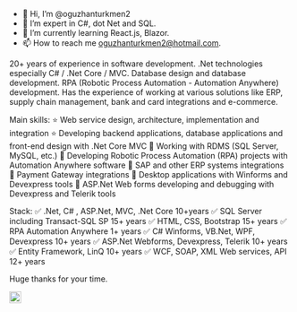 - 👋 Hi, I’m @oguzhanturkmen2
- 👀 I’m expert in C#, dot Net and SQL.
- 🌱 I’m currently learning React.js, Blazor.
- 📫 How to reach me oguzhanturkmen2@hotmail.com.

20+ years of experience in software development. .Net technologies especially C# / .Net Core / MVC. Database design and database development. RPA (Robotic Process Automation - Automation Anywhere) development. Has the experience of working at various solutions like ERP, supply chain management, bank and card integrations and e-commerce.

Main skills:
⭐ Web service design, architecture, implementation and integration
⭐ Developing backend applications, database applications and front-end design with .Net Core MVC
🌟 Working with RDMS (SQL Server, MySQL, etc.)
🌟 Developing Robotic Process Automation (RPA) projects with Automation Anywhere software
🌟 SAP and other ERP systems integrations
🌟 Payment Gateway integrations
🌟 Desktop applications with Winforms and Devexpress tools
🌟 ASP.Net Web forms developing and debugging with Devexpress and Telerik tools

Stack:
✅ .Net, C# , ASP.Net, MVC, .Net Core 10+years
✅ SQL Server including Transact-SQL SP 15+ years
✅ HTML, CSS, Bootstrap 15+ years
✅ RPA Automation Anywhere 1+ years
✅ C# Winforms, VB.Net, WPF, Devexpress 10+ years
✅ ASP.Net Webforms, Devexpress, Telerik 10+ years
✅ Entity Framework, LinQ 10+ years
✅ WCF, SOAP, XML Web services, API 12+ years

Huge thanks for your time.

<a href="https://www.linkedin.com/in/o%C4%9Fuzhan-t%C3%BCrkmen/"><img align="left" src="https://raw.githubusercontent.com/username/reponame/branch/foldername/icon.svg" alt="icon | LinkedIn" width="21px"/></a>

<!---
oguzhanturkmen2/oguzhanturkmen2 is a ✨ special ✨ repository because its `README.md` (this file) appears on your GitHub profile.
You can click the Preview link to take a look at your changes.
--->
